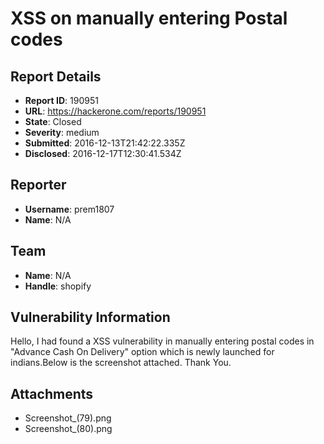 # XSS on manually entering Postal codes

## Report Details
- **Report ID**: 190951
- **URL**: https://hackerone.com/reports/190951
- **State**: Closed
- **Severity**: medium
- **Submitted**: 2016-12-13T21:42:22.335Z
- **Disclosed**: 2016-12-17T12:30:41.534Z

## Reporter
- **Username**: prem1807
- **Name**: N/A

## Team
- **Name**: N/A
- **Handle**: shopify

## Vulnerability Information
Hello,
I had found a XSS vulnerability in manually entering postal codes in "Advance Cash On Delivery" option which is newly launched for indians.Below is the screenshot attached.
Thank You.

## Attachments
- Screenshot_(79).png
- Screenshot_(80).png
